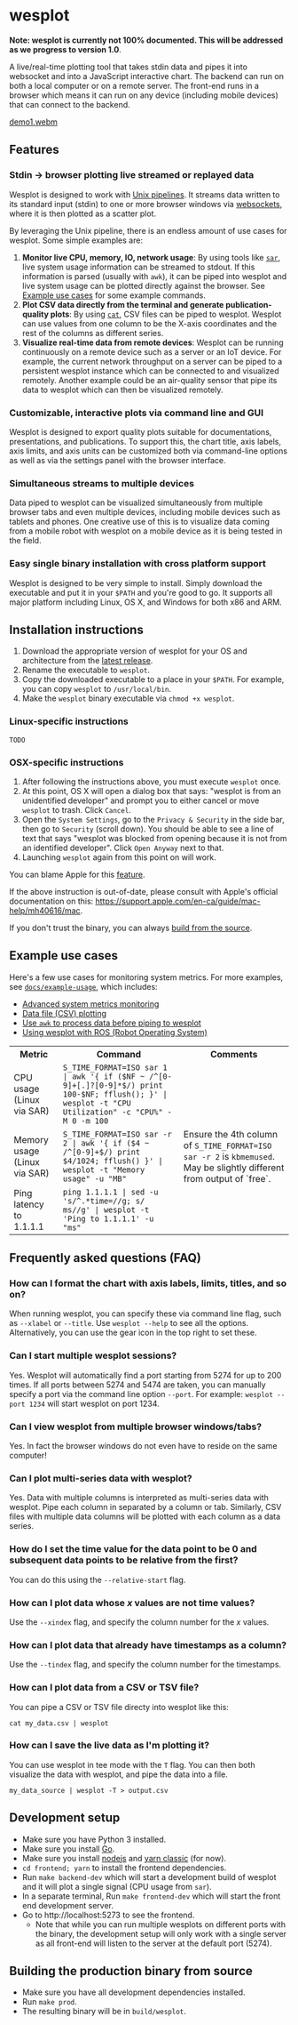 wesplot
=======

**Note: wesplot is currently not 100% documented. This will be addressed as we
progress to version 1.0**.

A live/real-time plotting tool that takes stdin data and pipes it into
websocket and into a JavaScript interactive chart. The backend can run on both
a local computer or on a remote server. The front-end runs in a browser which
means it can run on any device (including mobile devices) that can connect to
the backend.

[demo1.webm](https://user-images.githubusercontent.com/338100/230804080-2396edf2-6744-4a84-ba38-8703b4e10eb4.webm)

Features
--------

### Stdin → browser plotting live streamed or replayed data

Wesplot is designed to work with [Unix
pipelines](https://en.wikipedia.org/wiki/Pipeline_(Unix)). It streams data
written to its standard input (stdin) to one or more browser windows via
[websockets](https://developer.mozilla.org/en-US/docs/Web/API/WebSockets_API),
where it is then plotted as a scatter plot.

By leveraging the Unix pipeline, there is an endless amount of use cases for
wesplot. Some simple examples are:

1. **Monitor live CPU, memory, IO, network usage**: By using tools like
   [`sar`](https://linux.die.net/man/1/sar), live system usage information can
   be streamed to stdout. If this information is parsed (usually with `awk`),
   it can be piped into wesplot and live system usage can be plotted directly
   against the browser. See [Example use cases](#example-use-cases) for
   some example commands.
2. **Plot CSV data directly from the terminal and generate publication-quality
   plots**: By using [`cat`](https://linux.die.net/man/1/cat), CSV files can be
   piped to wesplot. Wesplot can use values from one column to be the X-axis
   coordinates and the rest of the columns as different series.
3. **Visualize real-time data from remote devices**: Wesplot can be running
   continuously on a remote device such as a server or an IoT device. For
   example, the current network throughput on a server can be piped to a
   persistent wesplot instance which can be connected to and visualized
   remotely. Another example could be an air-quality sensor that pipe its data
   to wesplot which can then be visualized remotely.

### Customizable, interactive plots via command line and GUI

Wesplot is designed to export quality plots suitable for documentations,
presentations, and publications. To support this, the chart title, axis labels,
axis limits, and axis units can be customized both via command-line options as
well as via the settings panel with the browser interface.

### Simultaneous streams to multiple devices

Data piped to wesplot can be visualized simultaneously from multiple browser
tabs and even multiple devices, including mobile devices such as tablets and
phones. One creative use of this is to visualize data coming from a mobile
robot with wesplot on a mobile device as it is being tested in the field.

### Easy single binary installation with cross platform support

Wesplot is designed to be very simple to install. Simply download the
executable and put it in your `$PATH` and you're good to go. It supports all
major platform including Linux, OS X, and Windows for both x86 and ARM.

Installation instructions
-------------------------

1. Download the appropriate version of wesplot for your OS and architecture
   from the [latest release](https://github.com/cactusdynamics/wesplot/releases/latest).
2. Rename the executable to `wesplot`.
3. Copy the downloaded executable to a place in your `$PATH`. For example, you
   can copy `wesplot` to `/usr/local/bin`.
4. Make the `wesplot` binary executable via `chmod +x wesplot`.

### Linux-specific instructions

```console
TODO
```

### OSX-specific instructions

1. After following the instructions above, you must execute `wesplot` once.
2. At this point, OS X will open a dialog box that says: "wesplot is from an
   unidentified developer" and prompt you to either cancel or move `wesplot` to
   trash. Click `Cancel`.
3. Open the `System Settings`, go to the `Privacy & Security` in the side bar,
   then go to `Security` (scroll down). You should be able to see a line of
   text that says "wesplot was blocked from opening because it is not from an
   identified developer". Click `Open Anyway` next to that.
4. Launching `wesplot` again from this point on will work.

You can blame Apple for this [feature](https://en.wikipedia.org/wiki/Gatekeeper_(macOS)).

If the above instruction is out-of-date, please consult with Apple's official
documentation on this: https://support.apple.com/en-ca/guide/mac-help/mh40616/mac.

If you don't trust the binary, you can always [build from the source](#building-the-production-binary-from-source).

Example use cases
-----------------

Here's a few use cases for monitoring system metrics. For more examples, see [`docs/example-usage`](docs/example-usage), which includes:

- [Advanced system metrics monitoring](docs/example-usage/advanced-system-metrics.md)
- [Data file (CSV) plotting](docs/example-usage/csv-files.md)
- [Use `awk` to process data before piping to wesplot](docs/example-usage/awk-preprocessing.md)
- [Using wesplot with ROS (Robot Operating System)](docs/example-usage/ros.md)

<table>
  <tr>
    <th>Metric</th>
    <th>Command</th>
    <th>Comments</th>
  </tr>

  <tr>
    <td>
      CPU usage (Linux via SAR)
    </td>
    <td>
      <code>S_TIME_FORMAT=ISO sar 1 | awk '{ if ($NF ~ /^[0-9]+[.]?[0-9]*$/) print 100-$NF; fflush(); }' | wesplot -t "CPU Utilization" -c "CPU%" -M 0 -m 100</code>
    </td>
    <td>
    </td>
  </tr>

  <tr>
    <td>
      Memory usage (Linux via SAR)
    </td>
    <td>
      <code>S_TIME_FORMAT=ISO sar -r 2 | awk '{ if ($4 ~ /^[0-9]+$/) print $4/1024; fflush() }' | wesplot -t "Memory usage" -u "MB"</code>
    </td>
    <td>
      Ensure the 4th column of <code>S_TIME_FORMAT=ISO sar -r 2</code> is <code>kbmemused</code>. May be slightly different from output of `free`.
    </td>
  </tr>

  <tr>
    <td>Ping latency to 1.1.1.1</td>
    <td>
      <code>ping 1.1.1.1 | sed -u 's/^.*time=//g; s/ ms//g' | wesplot -t 'Ping to 1.1.1.1' -u "ms"</code>
    </td>
    <td>
    </td>
  </tr>
</table>

Frequently asked questions (FAQ)
--------------------------------

### How can I format the chart with axis labels, limits, titles, and so on?

When running wesplot, you can specify these via command line flag, such as `--xlabel` or `--title`. Use `wesplot --help` to see all the options. Alternatively, you can use the gear icon in the top right to set these.

### Can I start multiple wesplot sessions?

Yes. Wesplot will automatically find a port starting from 5274 for up to 200
times. If all ports between 5274 and 5474 are taken, you can manually specify a
port via the command line option `--port`. For example: `wesplot --port 1234`
will start wesplot on port 1234.

### Can I view wesplot from multiple browser windows/tabs?

Yes. In fact the browser windows do not even have to reside on the same
computer!

### Can I plot multi-series data with wesplot?
Yes. Data with multiple columns is interpreted as multi-series data with wesplot. Pipe each column in separated by a column or tab. Similarly, CSV files with multiple data columns will be plotted with each column as a data series.

### How do I set the time value for the data point to be 0 and subsequent data points to be relative from the first?

You can do this using the `--relative-start` flag.

### How can I plot data whose _x_ values are not time values?

Use the `--xindex` flag, and specify the column number for the _x_ values.

### How can I plot data that already have timestamps as a column?

Use the `--tindex` flag, and specify the column number for the timestamps.

### How can I plot data from a CSV or TSV file?

You can pipe a CSV or TSV file directy into wesplot like this: 

```console
cat my_data.csv | wesplot
```

### How can I save the live data as I'm plotting it?

You can use wesplot in tee mode with the `T` flag. You can then both visualize the data with wesplot, and pipe the data into a file.

```
my_data_source | wesplot -T > output.csv
```

Development setup
-----------------

- Make sure you have Python 3 installed.
- Make sure you install [Go](https://go.dev/).
- Make sure you install [nodejs](https://nodejs.org/en) and [yarn classic](https://classic.yarnpkg.com/en/docs/install) (for now).
- `cd frontend; yarn` to install the frontend dependencies.
- Run `make backend-dev` which will start a development build of wesplot and it will plot a single signal (CPU usage from `sar`).
- In a separate terminal, Run `make frontend-dev` which will start the front end development server.
- Go to http://localhost:5273 to see the frontend.
  - Note that while you can run multiple wesplots on different ports with the binary, the development setup will only work with a single server as all front-end will listen to the server at the default port (5274).

Building the production binary from source
------------------------------------------

- Make sure you have all development dependencies installed.
- Run `make prod`.
- The resulting binary will be in `build/wesplot`.
